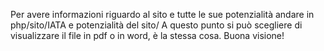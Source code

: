 Per avere informazioni riguardo al sito e tutte le sue potenzialità andare in php/sito/IATA e potenzialità del sito/
A questo punto si può scegliere di visualizzare il file in pdf o in word, è la stessa cosa.
Buona visione!
